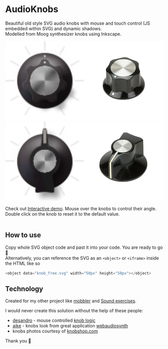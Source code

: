 # AudioKnobs

Beautiful old style SVG audio knobs with mouse and touch control (JS embedded within SVG) and dynamic shadows. <br>
Modelled from Moog synthesizer knobs using Inkscape.

<img src="knob_free.svg" width="50%"><img src="knob1.png" width="50%" alt="Original moog knoob. Courtesy of knobshop.com">
<img src="knob_limited.svg" width="50%"><img src="knob2.png" width="50%" alt="Original moog knoob. Courtesy of knobshop.com">

Check out [Interactive demo](https://megaemce.github.io/AudioKnobs/). Mouse over the knobs to control their angle. Double click on the knob to reset it to the default value.
<br>
<br>

## How to use

Copy whole SVG object code and past it into your code. You are ready to go 🎉 <br>
Alternatively, you can reference the SVG as an `<object>` or `<iframe>` inside the HTML like so

```javascript
<object data="knob_free.svg" width="50px" height="50px"></object>
```

## Technology

Created for my other project like [mobbler](mobbler.js.org) and [Sound exercises](https://megaemce.github.io/Sound-exercises/).<br>

I would never create this solution without the help of these people:

-   [desandro](https://github.com/desandro) - mouse controlled [knob logic](https://github.com/desandro/demo/blob/master/2011/dial-knob.html)<br>
-   [aike](https://github.com/aike) - knobs look from great application [webaudiosynth](https://github.com/aike/webaudiosynth)
-   knobs photos courtesy of [knobshop.com](https://knobshop.com)

Thank you :wave:
